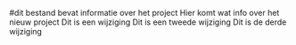 #dit bestand bevat informatie over het project
Hier komt wat info over het nieuw project
Dit is een wijziging
Dit is een tweede wijziging
Dit is de derde wijziging